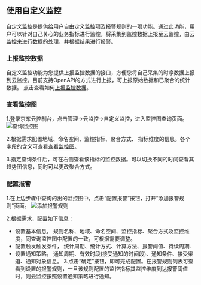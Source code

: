 ## 使用自定义监控
自定义监控是提供给用户自由定义监控项及报警规则的一项功能。通过此功能，用户可以针对自己关心的业务指标进行监控，将采集到监控数据上报至云监控，由云监控来进行数据的处理，并根据结果进行报警。
### 上报监控数据
自定义监控功能为您提供上报监控数据的接口，方便您将自己采集的时序数据上报到云监控。目前支持OpenAPI的方式进行上报，可上报原始数据和已聚合的统计数据。
点击查看如何[上报监控数据](http://docs.jdcloud.com/cn/monitoring/reporting-monitoring-data)。

### 查看监控图  
1.登录京东云控制台，点击管理->云监控->自定义监控，进入监控图查询页面。  
 ![查询监控图](../../../../../image/Cloud-Monitor/CustomMetric/chart-view_0.png)  

2.根据需求配置地域、命名空间、监控指标、聚合方式、 指标维度的信息。各个字段的含义可查看[查看监控图](https://docs.jdcloud.com/cn/monitoring/chart-view)。

3.指定查询条件后，可在右侧查看该指标的监控数据。可以切换不同的时间查看其趋势图信息，同时可以更改聚合方式。  


### 配置报警

1.在上边步骤中查询的出的监控图中，点击“配置报警”按钮，打开“添加报警规则”页面。
 ![添加报警规则](../../../../../image/Cloud-Monitor/CustomMetric/create_alram.png)

2.根据需求，配置如下信息：  
- 设置基本信息， 规则名称、地域、命名空间、监控指标、聚合方式及监控维度，同查询监控图中配置的一致，可根据需要调整。 
- 配置触发触发条件， 统计周期、统计方式、计算方法、报警阈值、持续周期.
- 设置通知策略， 通知周期、有效时段(接受通知的时间段)、通知条件、接受渠道、通知对象信息。
3.点击“确定”按钮，即可完成配置。在报警规则列表可查看到设置的报警规则，一旦该规则配置的监控指标其监控维度到达报警阈值时，则云监控按照设置通知策略进行通知。
